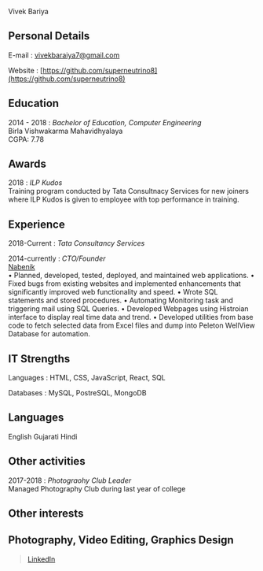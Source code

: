 Vivek Bariya

Personal Details
---------
E-mail
: vivekbaraiya7@gmail.com

Website
: [https://github.com/superneutrino8](https://github.com/superneutrino8)


Education
---------

2014 - 2018
:	*Bachelor of Education, Computer Engineering*    
	Birla Vishwakarma Mahavidhyalaya  
	CGPA: 7.78 


Awards
------
2018
:	*ILP Kudos*  
        Training program conducted by Tata Consultnacy Services for new joiners where ILP Kudos is given to employee with top performance in training.  


Experience
----------
2018-Current
:	*Tata Consultancy Services*  
	  

2014-currently
: 	*CTO/Founder*  
	[Nabenik](http://www.nabenik.com/)  
	• Planned, developed, tested, deployed, and maintained web applications.
  • Fixed bugs from existing websites and implemented enhancements that significantly improved web functionality and speed.
  • Wrote SQL statements and stored procedures.
  • Automating Monitoring task and triggering mail using SQL Queries.
  • Developed Webpages using Histroian interface to display real time data and trend.
  • Developed utilities from base code to fetch selected data from Excel files and dump into Peleton WellView Database for automation.


IT Strengths
------------
Languages
:	HTML, CSS, JavaScript, React, SQL

Databases
:	MySQL, PostreSQL, MongoDB


Languages
---------
English
Gujarati
Hindi


Other activities
----------------
2017-2018
:	*Photograohy Club Leader*  
	Managed Photography Club during last year of college

Other interests
---------------
Photography, Video Editing, Graphics Design
------
> [LinkedIn](https://www.linkedin.com/in/vivek-bariya/) <br />
